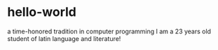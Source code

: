 # hello-world
a time-honored tradition in computer programming
I am a 23 years old student of latin language and literature!
